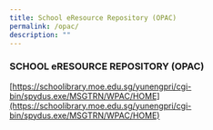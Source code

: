 ```yaml
---
title: School eResource Repository (OPAC)
permalink: /opac/
description: ""
---
```



### SCHOOL eRESOURCE REPOSITORY (OPAC)

[https://schoolibrary.moe.edu.sg/yunengpri/cgi-bin/spydus.exe/MSGTRN/WPAC/HOME](https://schoolibrary.moe.edu.sg/yunengpri/cgi-bin/spydus.exe/MSGTRN/WPAC/HOME)